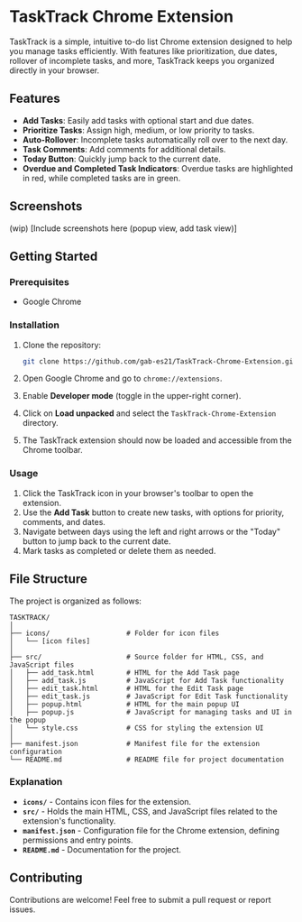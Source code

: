 # TaskTrack Chrome Extension

TaskTrack is a simple, intuitive to-do list Chrome extension designed to help you manage tasks efficiently. With features like prioritization, due dates, rollover of incomplete tasks, and more, TaskTrack keeps you organized directly in your browser.

## Features

- **Add Tasks**: Easily add tasks with optional start and due dates.
- **Prioritize Tasks**: Assign high, medium, or low priority to tasks.
- **Auto-Rollover**: Incomplete tasks automatically roll over to the next day.
- **Task Comments**: Add comments for additional details.
- **Today Button**: Quickly jump back to the current date.
- **Overdue and Completed Task Indicators**: Overdue tasks are highlighted in red, while completed tasks are in green.

## Screenshots
(wip)
[Include screenshots here (popup view, add task view)]

## Getting Started

### Prerequisites

- Google Chrome

### Installation

1. Clone the repository:

   ```bash
   git clone https://github.com/gab-es21/TaskTrack-Chrome-Extension.git
   ```

2. Open Google Chrome and go to `chrome://extensions`.
3. Enable **Developer mode** (toggle in the upper-right corner).
4. Click on **Load unpacked** and select the `TaskTrack-Chrome-Extension` directory.
5. The TaskTrack extension should now be loaded and accessible from the Chrome toolbar.

### Usage

1. Click the TaskTrack icon in your browser's toolbar to open the extension.
2. Use the **Add Task** button to create new tasks, with options for priority, comments, and dates.
3. Navigate between days using the left and right arrows or the "Today" button to jump back to the current date.
4. Mark tasks as completed or delete them as needed.

## File Structure

The project is organized as follows:

```
TASKTRACK/
│
├── icons/                   # Folder for icon files
│   └── [icon files]
│
├── src/                     # Source folder for HTML, CSS, and JavaScript files
│   ├── add_task.html        # HTML for the Add Task page
│   ├── add_task.js          # JavaScript for Add Task functionality
│   ├── edit_task.html       # HTML for the Edit Task page
│   ├── edit_task.js         # JavaScript for Edit Task functionality
│   ├── popup.html           # HTML for the main popup UI
│   ├── popup.js             # JavaScript for managing tasks and UI in the popup
│   └── style.css            # CSS for styling the extension UI
│
├── manifest.json            # Manifest file for the extension configuration
└── README.md                # README file for project documentation
```

### Explanation

- **`icons/`** - Contains icon files for the extension.
- **`src/`** - Holds the main HTML, CSS, and JavaScript files related to the extension's functionality.
- **`manifest.json`** - Configuration file for the Chrome extension, defining permissions and entry points.
- **`README.md`** - Documentation for the project.

## Contributing

Contributions are welcome! Feel free to submit a pull request or report issues.
